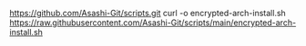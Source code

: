 https://github.com/Asashi-Git/scripts.git
curl -o encrypted-arch-install.sh https://raw.githubusercontent.com/Asashi-Git/scripts/main/encrypted-arch-install.sh
